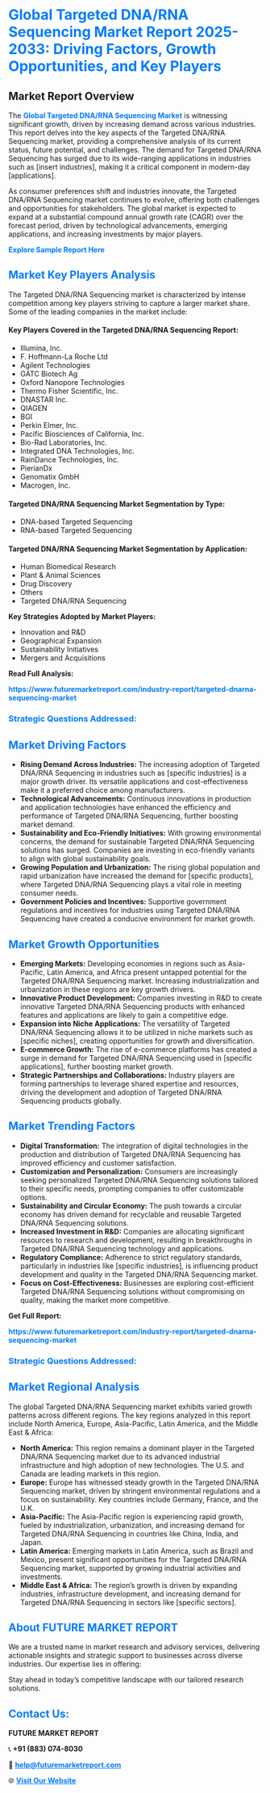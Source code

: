 <h1 style="color: #007BFF;">Global Targeted DNA/RNA Sequencing Market Report 2025-2033: Driving Factors, Growth Opportunities, and Key Players</h1>

<section id="overview">
<h2>Market Report Overview</h2>
<p>The <a href="https://www.futuremarketreport.com/industry-report/targeted-dnarna-sequencing-market" style="color: #007BFF; text-decoration: none;"><strong>Global Targeted DNA/RNA Sequencing Market</strong></a> is witnessing significant growth, driven by increasing demand across various industries. This report delves into the key aspects of the Targeted DNA/RNA Sequencing market, providing a comprehensive analysis of its current status, future potential, and challenges. The demand for Targeted DNA/RNA Sequencing has surged due to its wide-ranging applications in industries such as [insert industries], making it a critical component in modern-day [applications].</p>
<p>As consumer preferences shift and industries innovate, the Targeted DNA/RNA Sequencing market continues to evolve, offering both challenges and opportunities for stakeholders. The global market is expected to expand at a substantial compound annual growth rate (CAGR) over the forecast period, driven by technological advancements, emerging applications, and increasing investments by major players.</p>
</section>

<section id="overview">
<p><a href="https://www.futuremarketreport.com/request-sample/reportId=120548" style="color: #007BFF; text-decoration: none;"><strong>Explore Sample Report Here</strong></a></p>
</section>

<section id="key-players">
<h2 style="color: #007BFF;">Market Key Players Analysis</h2>
<p>The Targeted DNA/RNA Sequencing market is characterized by intense competition among key players striving to capture a larger market share. Some of the leading companies in the market include:</p>
<h4>Key Players Covered in the Targeted DNA/RNA Sequencing Report:</h4>
<ul><li>Illumina, Inc.</li><li>F. Hoffmann-La Roche Ltd</li><li>Agilent Technologies</li><li>GATC Biotech Ag</li><li>Oxford Nanopore Technologies</li><li>Thermo Fisher Scientific, Inc.</li><li>DNASTAR Inc.</li><li>QIAGEN</li><li>BGI</li><li>Perkin Elmer, Inc.</li><li>Pacific Biosciences of California, Inc.</li><li>Bio-Rad Laboratories, Inc.</li><li>Integrated DNA Technologies, Inc.</li><li>RainDance Technologies, Inc.</li><li>PierianDx</li><li>Genomatix GmbH</li><li>Macrogen, Inc.</li></ul>
<h4>Targeted DNA/RNA Sequencing Market Segmentation by Type:</h4>
<ul><li>DNA-based Targeted Sequencing</li><li>RNA-based Targeted Sequencing</li></ul>

<h4>Targeted DNA/RNA Sequencing Market Segmentation by Application:</h4>
<ul><li>Human Biomedical Research</li><li>Plant &amp; Animal Sciences</li><li>Drug Discovery</li><li>Others</li><li>Targeted DNA/RNA Sequencing</li></ul>
<p><strong>Key Strategies Adopted by Market Players:</strong></p>
<ul>
<li>Innovation and R&D</li>
<li>Geographical Expansion</li>
<li>Sustainability Initiatives</li>
<li>Mergers and Acquisitions</li>
</ul>
</section>

<section>
<p><strong>Read Full Analysis: </strong></p><a href="https://www.futuremarketreport.com/industry-report/targeted-dnarna-sequencing-market" style="color: #007BFF; text-decoration: none;"><strong>https://www.futuremarketreport.com/industry-report/targeted-dnarna-sequencing-market</strong></a>
<h3 style="color: #007BFF;">Strategic Questions Addressed:</h3>
</section>

<section id="driving-factors">
<h2 style="color: #007BFF;">Market Driving Factors</h2>
<ul>
<li><strong>Rising Demand Across Industries:</strong> The increasing adoption of Targeted DNA/RNA Sequencing in industries such as [specific industries] is a major growth driver. Its versatile applications and cost-effectiveness make it a preferred choice among manufacturers.</li>
<li><strong>Technological Advancements:</strong> Continuous innovations in production and application technologies have enhanced the efficiency and performance of Targeted DNA/RNA Sequencing, further boosting market demand.</li>
<li><strong>Sustainability and Eco-Friendly Initiatives:</strong> With growing environmental concerns, the demand for sustainable Targeted DNA/RNA Sequencing solutions has surged. Companies are investing in eco-friendly variants to align with global sustainability goals.</li>
<li><strong>Growing Population and Urbanization:</strong> The rising global population and rapid urbanization have increased the demand for [specific products], where Targeted DNA/RNA Sequencing plays a vital role in meeting consumer needs.</li>
<li><strong>Government Policies and Incentives:</strong> Supportive government regulations and incentives for industries using Targeted DNA/RNA Sequencing have created a conducive environment for market growth.</li>
</ul>
</section>

<section id="growth-opportunities">
<h2 style="color: #007BFF;">Market Growth Opportunities</h2>
<ul>
<li><strong>Emerging Markets:</strong> Developing economies in regions such as Asia-Pacific, Latin America, and Africa present untapped potential for the Targeted DNA/RNA Sequencing market. Increasing industrialization and urbanization in these regions are key growth drivers.</li>
<li><strong>Innovative Product Development:</strong> Companies investing in R&D to create innovative Targeted DNA/RNA Sequencing products with enhanced features and applications are likely to gain a competitive edge.</li>
<li><strong>Expansion into Niche Applications:</strong> The versatility of Targeted DNA/RNA Sequencing allows it to be utilized in niche markets such as [specific niches], creating opportunities for growth and diversification.</li>
<li><strong>E-commerce Growth:</strong> The rise of e-commerce platforms has created a surge in demand for Targeted DNA/RNA Sequencing used in [specific applications], further boosting market growth.</li>
<li><strong>Strategic Partnerships and Collaborations:</strong> Industry players are forming partnerships to leverage shared expertise and resources, driving the development and adoption of Targeted DNA/RNA Sequencing products globally.</li>
</ul>
</section>

<section id="trending-factors">
<h2 style="color: #007BFF;">Market Trending Factors</h2>
<ul>
<li><strong>Digital Transformation:</strong> The integration of digital technologies in the production and distribution of Targeted DNA/RNA Sequencing has improved efficiency and customer satisfaction.</li>
<li><strong>Customization and Personalization:</strong> Consumers are increasingly seeking personalized Targeted DNA/RNA Sequencing solutions tailored to their specific needs, prompting companies to offer customizable options.</li>
<li><strong>Sustainability and Circular Economy:</strong> The push towards a circular economy has driven demand for recyclable and reusable Targeted DNA/RNA Sequencing solutions.</li>
<li><strong>Increased Investment in R&D:</strong> Companies are allocating significant resources to research and development, resulting in breakthroughs in Targeted DNA/RNA Sequencing technology and applications.</li>
<li><strong>Regulatory Compliance:</strong> Adherence to strict regulatory standards, particularly in industries like [specific industries], is influencing product development and quality in the Targeted DNA/RNA Sequencing market.</li>
<li><strong>Focus on Cost-Effectiveness:</strong> Businesses are exploring cost-efficient Targeted DNA/RNA Sequencing solutions without compromising on quality, making the market more competitive.</li>
</ul>
</section>

<section>
<p><strong>Get Full Report: </strong></p><a href="https://www.futuremarketreport.com/industry-report/targeted-dnarna-sequencing-market" style="color: #007BFF; text-decoration: none;"><strong>https://www.futuremarketreport.com/industry-report/targeted-dnarna-sequencing-market</strong></a>
<h3 style="color: #007BFF;">Strategic Questions Addressed:</h3>
</section>


<section id="regional-analysis">
<h2 style="color: #007BFF;">Market Regional Analysis</h2>
<p>The global Targeted DNA/RNA Sequencing market exhibits varied growth patterns across different regions. The key regions analyzed in this report include North America, Europe, Asia-Pacific, Latin America, and the Middle East & Africa:</p>
<ul>
<li><strong>North America:</strong> This region remains a dominant player in the Targeted DNA/RNA Sequencing market due to its advanced industrial infrastructure and high adoption of new technologies. The U.S. and Canada are leading markets in this region.</li>
<li><strong>Europe:</strong> Europe has witnessed steady growth in the Targeted DNA/RNA Sequencing market, driven by stringent environmental regulations and a focus on sustainability. Key countries include Germany, France, and the U.K.</li>
<li><strong>Asia-Pacific:</strong> The Asia-Pacific region is experiencing rapid growth, fueled by industrialization, urbanization, and increasing demand for Targeted DNA/RNA Sequencing in countries like China, India, and Japan.</li>
<li><strong>Latin America:</strong> Emerging markets in Latin America, such as Brazil and Mexico, present significant opportunities for the Targeted DNA/RNA Sequencing market, supported by growing industrial activities and investments.</li>
<li><strong>Middle East & Africa:</strong> The region’s growth is driven by expanding industries, infrastructure development, and increasing demand for Targeted DNA/RNA Sequencing in sectors like [specific sectors].</li>
</ul>
</section>

<footer>
<h2 style="color: #007BFF;">About FUTURE MARKET REPORT</h2>
<p>We are a trusted name in market research and advisory services, delivering actionable insights and strategic support to businesses across diverse industries. Our expertise lies in offering:</p>

<p>Stay ahead in today’s competitive landscape with our tailored research solutions.</p>

<h2 style="color: #007BFF;">Contact Us:</h2>
<p><strong>FUTURE MARKET REPORT</strong></p>
<p>📞 <strong>+91 (883) 074-8030</strong></p>
<p>📧 <strong><a href="mailto:help@futuremarketreport.com" style="color: #007BFF;">help@futuremarketreport.com</a></strong></p>
<p>🌐 <strong><a href="https://www.futuremarketreport.com/" style="color: #007BFF;">Visit Our Website</a></strong></p>
</footer>